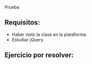 Prueba


## Requisitos:

- Haber visto la clase en la plataforma.
- Estudiar jQuery.


## Ejercicio por resolver:

